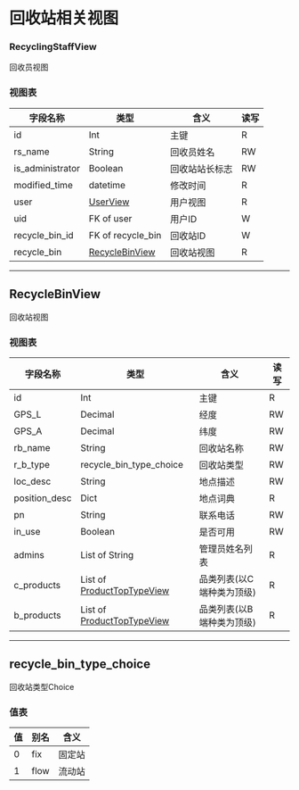 # 回收站相关视图

### RecyclingStaffView

回收员视图

### 视图表

| 字段名称         | 类型                                                         | 含义           | 读写 |
| ---------------- | ------------------------------------------------------------ | -------------- | ---- |
| id               | Int                                                          | 主键           | R    |
| rs_name          | String                                                       | 回收员姓名     | RW   |
| is_administrator | Boolean                                                      | 回收站站长标志 | RW   |
| modified_time    | datetime                                                     | 修改时间       | R    |
| user             | [UserView](/View/user/user/#userview)                        | 用户视图       | R    |
| uid              | FK of user                                                   | 用户ID         | W    |
| recycle_bin_id   | FK of recycle_bin                                            | 回收站ID       | W    |
| recycle_bin      | [RecycleBinView](/View/business/recycle_bin/#recyclebinview) | 回收站视图     | R    |

------

## RecycleBinView

回收站视图

### 视图表

| 字段名称      | 类型                                                         | 含义                      | 读写 |
| ------------- | ------------------------------------------------------------ | ------------------------- | ---- |
| id            | Int                                                          | 主键                      | R    |
| GPS_L         | Decimal                                                      | 经度                      | RW   |
| GPS_A         | Decimal                                                      | 纬度                      | RW   |
| rb_name       | String                                                       | 回收站名称                | RW   |
| r_b_type      | recycle_bin_type_choice                                      | 回收站类型                | RW   |
| loc_desc      | String                                                       | 地点描述                  | RW   |
| position_desc | Dict                                                         | 地点词典                  | R    |
| pn            | String                                                       | 联系电话                  | RW   |
| in_use        | Boolean                                                      | 是否可用                  | RW   |
| admins        | List of String                                               | 管理员姓名列表            | R    |
| c_products    | List of [ProductTopTypeView](/View/category/category/#producttoptypeview) | 品类列表(以C端种类为顶级) | R    |
| b_products    | List of [ProductTopTypeView](/View/category/category/#producttoptypeview) | 品类列表(以B端种类为顶级) | R    |

----

## recycle_bin_type_choice

回收站类型Choice

### 值表

| 值   | 别名 | 含义   |
| ---- | ---- | ------ |
| 0    | fix  | 固定站 |
| 1    | flow | 流动站 |

